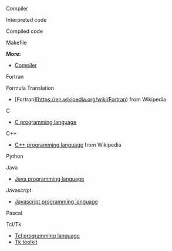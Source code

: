 Compiler

Interpreted code

Compiled code


Makefile



**More:**

- [Compiler](https://en.wikipedia.org/wiki/Compiler)



Fortran

Formula Translation
- [Fortran][https://en.wikipedia.org/wiki/Fortran) from Wikipedia

C

- [C programming language](https://en.wikipedia.org/wiki/C_(programming_language)) 

C++

- [C++ programming language](https://en.wikipedia.org/wiki/C%2B%2B) from Wikipedia

Python

Java

- [Java programming language](https://en.wikipedia.org/wiki/Java_(programming_language))


Javascript

- [Javascript programming language](https://en.wikipedia.org/wiki/JavaScript)


Pascal

Tcl/Tk

- [Tcl programming language](https://en.wikipedia.org/wiki/Tcl)
- [Tk toolkit](https://en.wikipedia.org/wiki/Tk_(software))
